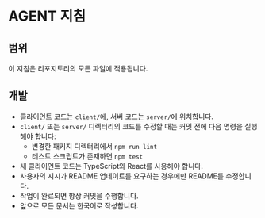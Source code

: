 # AGENT 지침

## 범위
이 지침은 리포지토리의 모든 파일에 적용됩니다.

## 개발
- 클라이언트 코드는 `client/`에, 서버 코드는 `server/`에 위치합니다.
- `client/` 또는 `server/` 디렉터리의 코드를 수정할 때는 커밋 전에 다음 명령을 실행해야 합니다:
  - 변경한 패키지 디렉터리에서 `npm run lint`
  - 테스트 스크립트가 존재하면 `npm test`
- 새 클라이언트 코드는 TypeScript와 React를 사용해야 합니다.
- 사용자의 지시가 README 업데이트를 요구하는 경우에만 README를 수정합니다.
- 작업이 완료되면 항상 커밋을 수행합니다.
- 앞으로 모든 문서는 한국어로 작성합니다.

